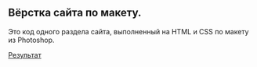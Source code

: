 Вёрстка сайта по макету.
---
Это код одного раздела сайта, выполненный на HTML и CSS по макету из Photoshop.

[Результат]( https://kolibri0509.github.io/site_portfolio3/)
